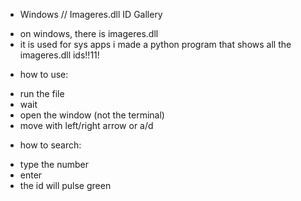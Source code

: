 * Windows // Imageres.dll ID Gallery
- on windows, there is imageres.dll
- it is used for sys apps
i made a python program that shows all the imageres.dll ids!!11!

* how to use:
- run the file
- wait
- open the window (not the terminal)
- move with left/right arrow or a/d
* how to search:
- type the number
- enter
- the id will pulse green
